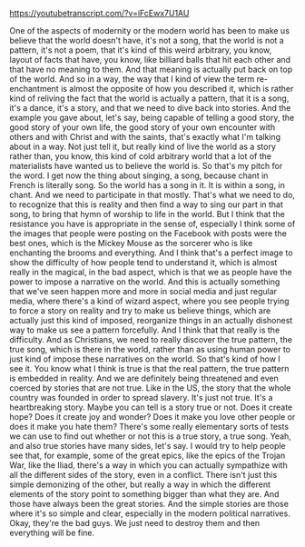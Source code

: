https://youtubetranscript.com/?v=iFcEwx7U1AU

 One of the aspects of modernity or the modern world has been to make us believe that the world doesn't have, it's not a song, that the world is not a pattern, it's not a poem, that it's kind of this weird arbitrary, you know, layout of facts that have, you know, like billiard balls that hit each other and that have no meaning to them. And that meaning is actually put back on top of the world. And so in a way, the way that I kind of view the term re-enchantment is almost the opposite of how you described it, which is rather kind of reliving the fact that the world is actually a pattern, that it is a song, it's a dance, it's a story, and that we need to dive back into stories. And the example you gave about, let's say, being capable of telling a good story, the good story of your own life, the good story of your own encounter with others and with Christ and with the saints, that's exactly what I'm talking about in a way. Not just tell it, but really kind of live the world as a story rather than, you know, this kind of cold arbitrary world that a lot of the materialists have wanted us to believe the world is. So that's my pitch for the word. I get now the thing about singing, a song, because chant in French is literally song. So the world has a song in it. It is within a song, in chant. And we need to participate in that mostly. That's what we need to do, to recognize that this is reality and then find a way to sing our part in that song, to bring that hymn of worship to life in the world. But I think that the resistance you have is appropriate in the sense of, especially I think some of the images that people were posting on the Facebook with posts were the best ones, which is the Mickey Mouse as the sorcerer who is like enchanting the brooms and everything. And I think that's a perfect image to show the difficulty of how people tend to understand it, which is almost really in the magical, in the bad aspect, which is that we as people have the power to impose a narrative on the world. And this is actually something that we've seen happen more and more in social media and just regular media, where there's a kind of wizard aspect, where you see people trying to force a story on reality and try to make us believe things, which are actually just this kind of imposed, reorganize things in an actually dishonest way to make us see a pattern forcefully. And I think that that really is the difficulty. And as Christians, we need to really discover the true pattern, the true song, which is there in the world, rather than as using human power to just kind of impose these narratives on the world. So that's kind of how I see it. You know what I think is true is that the real pattern, the true pattern is embedded in reality. And we are definitely being threatened and even coerced by stories that are not true. Like in the US, the story that the whole country was founded in order to spread slavery. It's just not true. It's a heartbreaking story. Maybe you can tell is a story true or not. Does it create hope? Does it create joy and wonder? Does it make you love other people or does it make you hate them? There's some really elementary sorts of tests we can use to find out whether or not this is a true story, a true song. Yeah, and also true stories have many sides, let's say. I would try to help people see that, for example, some of the great epics, like the epics of the Trojan War, like the Iliad, there's a way in which you can actually sympathize with all the different sides of the story, even in a conflict. There isn't just this simple demonizing of the other, but really a way in which the different elements of the story point to something bigger than what they are. And those have always been the great stories. And the simple stories are those where it's so simple and clear, especially in the modern political narratives. Okay, they're the bad guys. We just need to destroy them and then everything will be fine.